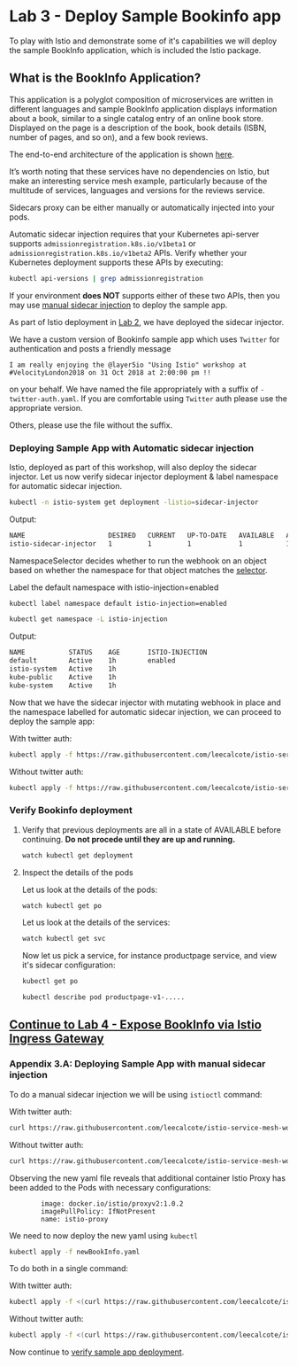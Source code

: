 # Lab 3 - Deploy Sample Bookinfo app
To play with Istio and demonstrate some of it's capabilities we will deploy the sample BookInfo application, which is included the Istio package.

## What is the BookInfo Application?

This application is a polyglot composition of microservices are written in different languages and sample BookInfo application displays information about a book, similar to a single catalog entry of an online book store. Displayed on the page is a description of the book, book details (ISBN, number of pages, and so on), and a few book reviews.

The end-to-end architecture of the application is shown [here](https://calcotestudios.com/talks/slides-velocity-london-2018-using-istio.html#/4/1).

It’s worth noting that these services have no dependencies on Istio, but make an interesting service mesh example, particularly because of the multitude of services, languages and versions for the reviews service.

Sidecars proxy can be either manually or automatically injected into your pods.

Automatic sidecar injection requires that your Kubernetes api-server supports `admissionregistration.k8s.io/v1beta1` or `admissionregistration.k8s.io/v1beta2` APIs. Verify whether your Kubernetes deployment supports these APIs by executing:

```sh
kubectl api-versions | grep admissionregistration
```
If your environment **does NOT** supports either of these two APIs, then you may use [manual sidecar injection](#manual) to deploy the sample app. 

As part of Istio deployment in [Lab 2](../lab-2/README.md), we have deployed the sidecar injector.

We have a custom version of Bookinfo sample app which uses `Twitter` for authentication and posts a friendly message 
```
I am really enjoying the @layer5io "Using Istio" workshop at #VelocityLondon2018 on 31 Oct 2018 at 2:00:00 pm !!
```

on your behalf. We have named the file appropriately with a suffix of `-twitter-auth.yaml`. If you are comfortable using `Twitter` auth please use the appropriate version. 

Others, please use the file without the suffix.


### <a name="auto"></a> Deploying Sample App with Automatic sidecar injection

Istio, deployed as part of this workshop, will also deploy the sidecar injector. Let us now verify sidecar injector deployment & label namespace for automatic sidecar injection.


```sh
kubectl -n istio-system get deployment -listio=sidecar-injector
```
Output:
```sh
NAME                     DESIRED   CURRENT   UP-TO-DATE   AVAILABLE   AGE
istio-sidecar-injector   1         1         1            1           1d
```

NamespaceSelector decides whether to run the webhook on an object based on whether the namespace for that object matches the [selector](https://kubernetes.io/docs/concepts/overview/working-with-objects/labels/#label-selectors).

Label the default namespace with istio-injection=enabled

```sh
kubectl label namespace default istio-injection=enabled
```

```sh
kubectl get namespace -L istio-injection
```

Output:
```sh
NAME           STATUS    AGE       ISTIO-INJECTION
default        Active    1h        enabled
istio-system   Active    1h        
kube-public    Active    1h        
kube-system    Active    1h
```

Now that we have the sidecar injector with mutating webhook in place and the namespace labelled for automatic sidecar injection, we can proceed to deploy the sample app:

With twitter auth:
```sh
kubectl apply -f https://raw.githubusercontent.com/leecalcote/istio-service-mesh-workshop/master/deployment_files/istio-1.0.2/bookinfo-twitter-auth.yaml
```

Without twitter auth:
```sh
kubectl apply -f https://raw.githubusercontent.com/leecalcote/istio-service-mesh-workshop/master/deployment_files/istio-1.0.2/bookinfo.yaml
```

### <a name="#verify"></a> Verify Bookinfo deployment

1. Verify that previous deployments are all in a state of AVAILABLE before continuing. **Do not procede until they are up and running.**

    ```sh
    watch kubectl get deployment
    ```

2. Inspect the details of the pods

    Let us look at the details of the pods:
    ```sh
    watch kubectl get po
    ```

    Let us look at the details of the services:
    ```sh
    watch kubectl get svc
    ```

    Now let us pick a service, for instance productpage service, and view it's sidecar configuration:
    ```sh
    kubectl get po

    kubectl describe pod productpage-v1-.....
    ```


## [Continue to Lab 4 - Expose BookInfo via Istio Ingress Gateway](../lab-4/README.md)

### <a name="manual"></a> Appendix 3.A: Deploying Sample App with manual sidecar injection

To do a manual sidecar injection we will be using `istioctl` command:

With twitter auth:
```sh
curl https://raw.githubusercontent.com/leecalcote/istio-service-mesh-workshop/master/deployment_files/istio-1.0.2/bookinfo-twitter-auth.yaml | istioctl kube-inject --debug -f - > newBookInfo.yaml
```

Without twitter auth:
```sh
curl https://raw.githubusercontent.com/leecalcote/istio-service-mesh-workshop/master/deployment_files/istio-1.0.2/bookinfo.yaml | istioctl kube-inject --debug -f - > newBookInfo.yaml
```

Observing the new yaml file reveals that additional container Istio Proxy has been added to the Pods with necessary configurations:

```
        image: docker.io/istio/proxyv2:1.0.2
        imagePullPolicy: IfNotPresent
        name: istio-proxy
```

We need to now deploy the new yaml using `kubectl`
```sh
kubectl apply -f newBookInfo.yaml
```

To do both in a single command:

With twitter auth:
```sh
kubectl apply -f <(curl https://raw.githubusercontent.com/leecalcote/istio-service-mesh-workshop/master/deployment_files/istio-1.0.2/bookinfo-twitter-auth.yaml | istioctl kube-inject --debug -f -)
```

Without twitter auth:
```sh
kubectl apply -f <(curl https://raw.githubusercontent.com/leecalcote/istio-service-mesh-workshop/master/deployment_files/istio-1.0.2/bookinfo.yaml | istioctl kube-inject --debug -f -)
```

Now continue to [verify sample app deployment](#verify).
